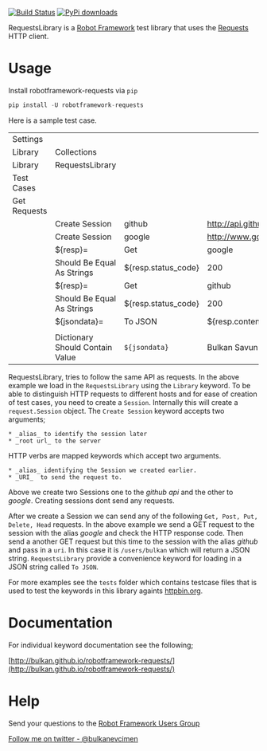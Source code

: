 [![Build Status](https://travis-ci.org/bulkan/robotframework-requests.png?branch=master)](https://travis-ci.org/bulkan/robotframework-requests)
[![PyPi downloads](https://pypip.in/d/robotframework-requests/badge.png)](https://crate.io/packages/robotframework-requests/)

RequestsLibrary is a [Robot Framework](http://code.google.com/p/robotframework/) test library that uses the [Requests](https://github.com/kennethreitz/requests) HTTP client.

Usage
=====

Install robotframework-requests via `pip`

```python
pip install -U robotframework-requests
```


Here is a sample test case.

|                           |                                  |                     |                                |                      |
| :------------------------ | :------------------------------- | :--------------     | :----------------------------- | :------------------- |
| Settings                  |                                  |                     |                                |
| Library                   | Collections                      |                     |                                |
| Library                   | RequestsLibrary                  |                     |                                |
| Test Cases                |                                  |                     |                                |
| Get Requests              |                                  |                     |                                |
|                           | Create Session                   | github              | http://api.github.com          |
|                           | Create Session                   | google              | http://www.google.com          |
|                           | ${resp}=                         | Get                 | google                         | /                    |
|                           | Should Be Equal As Strings       | ${resp.status_code} | 200                            |
|                           | ${resp}=                         | Get                 | github                         | /users/bulkan        |
|                           | Should Be Equal As Strings       | ${resp.status_code} | 200                            |
|                           | ${jsondata}=                     | To JSON             | ${resp.content}                |
|                           |                                  |                     |                                |
|                           | Dictionary Should Contain Value  | `${jsondata}`       | Bulkan Savun Evcimen           |


RequestsLibrary, tries to follow the same API as requests. In the above example we load in the `RequestsLibrary` using the `Library` keyword.
To be able to distinguish HTTP requests to different hosts and for ease of creation of test cases, you need to create a `Session`. Internally
this will create a `request.Session` object.  The `Create Session` keyword accepts two arguments; 

    * _alias_ to identify the session later
    * _root url_ to the server

HTTP verbs are mapped keywords which accept two arguments.

    * _alias_ identifying the Session we created earlier. 
    * _URI_  to send the request to.

Above we create two Sessions one to the _github api_ and the other to _google_. Creating sessions dont send any requests.

After we create a Session we can send any of the following `Get, Post, Put, Delete, Head` requests. In the above example we send a GET request
to the session with the alias _google_ and check the HTTP response code. Then send a another GET request but this time to the session with 
the alias _github_ and pass in a `uri`. In this case it is `/users/bulkan` which will return a JSON string. `RequestsLibrary` provide a convenience 
keyword for loading in a JSON string called `To JSON`.

For more examples see the `tests` folder which contains testcase files that is used to test the keywords in this library againts [httpbin.org](http://httpbin.org).


Documentation
=============

For individual keyword documentation see the following;

[http://bulkan.github.io/robotframework-requests/](http://bulkan.github.io/robotframework-requests/)


Help
====

Send your questions to the [Robot Framework Users Group](https://groups.google.com/forum/#!forum/robotframework-users)


[Follow me on twitter - @bulkanevcimen](https://twitter.com/bulkan)
